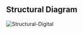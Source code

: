 ## Structural Diagram

![Structural-Digital](https://user-images.githubusercontent.com/98881640/155767675-6bbf1753-5d1a-4f51-87a6-38beb56d1b98.png)

